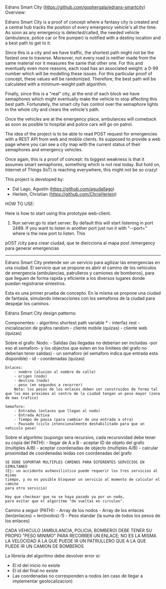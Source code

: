 Edrans Smart City (https://github.com/gophergala/edrans-smartcity) Overview:

Edrans Smart City is a proof of concept where a fantasy city is created and a central hub tracks the position of every emergency vehicle's all the time. As soon as any emergency is detected/called, the needed vehicle (ambulance, police car or fire pumper) is notified with a destiny location and a best path to get to it. 

Since this is a city and we have traffic, the shortest path might not be the fastest one to traverse. Moreover, not every road is neither made from the same material nor it measures the same that other one. For this and eventually even more reasons, each road has an associated weight: a 0-99 number which will be modelling these issues. For this particular proof of concept, these values will be randomized. Therefore, the best path will be calculated with a minimum-weight path algorithm.

Finally, since this is a "real" city, at the end of each block we have semaphores which might eventually make the vehicle to stop affecting this best path. Fortunately, the smart city has control over the semaphore lights in the whole city and clears the vehicle's path. 

Once the vehicles are at the emergency place, ambulances will comeback as soon as posible to hospital and police cars will go on patrol.

The idea of the project is to be able to read POST request for emergencies with a REST API from web and mobile clients. Its supposed to provide a web page where you can see a city map with the current status of their semaphores and emergency vehicles.

Once again, this is a proof of concept: its biggest weakness is that it assumes smart semaphores, something which is not real today. But hold on, Internet of Things (IoT) is reaching everywhere, this might not be so crazy!

This project is developed by:
- Dal Lago, Agustin (https://github.com/agudallago)
- Herlein, Christian (https://github.com/ChrisHerlein)


HOW TO USE:

Here is how to start using this prototype web-client.

1) Run server.go to start server. By default this will start listening in port 2489. If you want to listen in another port just run it with "--port=<new>" where <new> is the new port to listen. This


pOST /city para crear ciudad, que te diercciona al mapa
post /emergency para generar emergencias

_____________________________________________________________________________________________________________________


Edrans Smart City pretende ser un servicio para agilizar las emergencias en una ciudad.
El servicio que se propone es abrir el camino de los vehiculos de emergencia (ambulancias,
patrulleros y camiones de bomberos), para que lleguen de forma rapida y eficiente a los
diversos lugares donde puedan registrarse siniestros.

Esta es una primer prueba de concepto. En la misma se propone una ciudad de fantasia,
simulando interacciones con los semaforos de la ciudad para despejar los caminos.


Edrans Smart City design patterns:

Componentes:
    - algoritmo shortest path variable *
    - interfaz rest
    - inicializacion de grafos random
    - cliente mobile (quizas)
    - cliente web (quizas)

Sobre el grafo:
    Nodo: 
        - Salidas (las llegadas no deberian ser incluidas -por eso el semaforo- y los objectos que esten en los limitees del grafo no deberian tener salidas)
        - un semaforo (el semaforo indica que entrada esta disponible)
        - id
        - coordenadas (quizas)

    Enlaces:
        - nombre (alusion al nombre de calle)
        - origen (nodo)
        - destino (nodo)
        - peso (en segundos a recorrer)
        Nota: los pesos de los enlaces deben ser construidos de forma tal que los mas proximos al centro de la ciudad tengan un peso mayor (zona de mas trafico)

    Semaforo:
        - Entradas (enlaces que llegan al nodo)
        - Entrada Activa
        - Tiempo de pausa (para cambiar de una entrada a otra)
        - Pausado (ciclo intencionalmente deshabilitado para que un vehiculo pase)

Sobre el algoritmo (supongo sera recursivo, cada recursividad debe tener su copia del PATH):
    - llegar de A a B
    - aceptar ID de objeto del grafo (multiples A/B)
    - aceptar coordenadas de objecto (multiples A/B)
    - calcular proximidad de coordenadas leidas con coordenadas del grafo

    SE DEBE SOPORTAR MULTIPLES CAMINOS PARA DIFERENTES SERVICIOS EN SIMULTANEO
    (Ej: un accidente autmovilistico puede requerir los tres servicios al mismo
    tiempo, y no es posible bloquear un servicio al momento de calcular el camino
    para otro servicio)

    Hay que checkear que no se haya pasado ya por un nodo,
    para evitar que el algoritmo "de vueltas en circulos".

Camino a seguir (PATH):
    - Array de los nodos
    - Array de los enlaces (len(enlaces) = len(nodos)-1)
    - Peso standar (la suma de todos los pesos de los enlaces)

CADA VEHICULO (AMBULANCIA, POLICIA, BOMBERO) DEBE TENER SU PROPIO "PESO MINIMO" PARA RECORRER UN ENLACE;
NO ES LA MISMA LA VELOCIDAD A LA QUE PUEDE IR UN PATRULLERO QUE A LA QUE PUEDE IR UN CAMION DE BOMBEROS

La libreria del algoritmo debe devolver error si:
- El id del inicio no existe
- El id del final no existe
- Las coordenadas no corresponden a nodos (en caso de llegar a implementar geolocalizacion)
